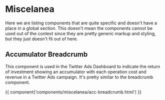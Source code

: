 # Miscelanea

Here we are listing components that are quite specific and doesn't have a place in a global section. This doesn't mean the components cannot be used out of the context since they are pretty generic markup and styling, but they just doesn't fit out of here.

## Accumulator Breadcrumb

This component is used in the Twitter Ads Dashboard to indicate the return of investment showing an accumulator with each operation cost and revenue in a Twitter Ads campaign. It's pretty similar to the breadcrumb component.

{{ component('components/miscelanea/acc-breadcrumb.html') }}
